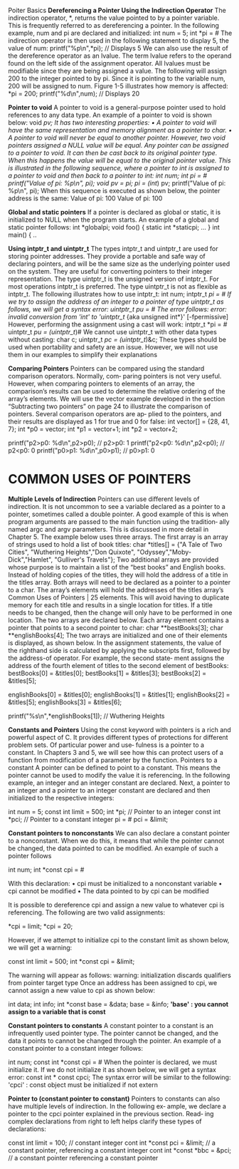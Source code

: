 Poiter Basics
**Dereferencing a Pointer Using the Indirection Operator**
The indirection operator, *, returns the value pointed to by a pointer variable. This is
frequently referred to as dereferencing a pointer. In the following example, num and pi
are declared and initialized:
 int num = 5;
 int *pi = &num;
The indirection operator is then used in the following statement to display 5, the value
of num:
 printf("%p\n",*pi); // Displays 5
We can also use the result of the dereference operator as an lvalue. The term lvalue refers
to the operand found on the left side of the assignment operator. All lvalues must be
modifiable since they are being assigned a value.
The following will assign 200 to the integer pointed to by pi. Since it is pointing to the
variable num, 200 will be assigned to num. Figure 1-5 illustrates how memory is affected:
 *pi = 200;
 printf("%d\n",num); // Displays 20

**Pointer to void**
A pointer to void is a general-purpose pointer used to hold references to any data type.
An example of a pointer to void is shown below:
 void *pv;
It has two interesting properties:
• A pointer to void will have the same representation and memory alignment as a
pointer to char.
• A pointer to void will never be equal to another pointer. However, two void pointers
assigned a NULL value will be equal.
Any pointer can be assigned to a pointer to void. It can then be cast back to its original
pointer type. When this happens the value will be equal to the original pointer value.
This is illustrated in the following sequence, where a pointer to int is assigned to a
pointer to void and then back to a pointer to int:
 int num;
 int *pi = &num;
 printf("Value of pi: %p\n", pi);
 void* pv = pi;
 pi = (int*) pv;
 printf("Value of pi: %p\n", pi);
When this sequence is executed as shown below, the pointer address is the same:
Value of pi: 100
Value of pi: 100

**Global and static pointers**
If a pointer is declared as global or static, it is initialized to NULL when the program starts.
An example of a global and static pointer follows:
int *globalpi;
void foo() {
 static int *staticpi;
 ...
}
int main() {
 ..

**Using intptr_t and uintptr_t**
The types intptr_t and uintptr_t are used for storing pointer addresses. They provide
a portable and safe way of declaring pointers, and will be the same size as the underlying
pointer used on the system. They are useful for converting pointers to their integer
representation.
The type uintptr_t is the unsigned version of intptr_t. For most operations intptr_t
is preferred. The type uintptr_t is not as flexible as intptr_t. The following illustrates
how to use intptr_t:
 int num;
 intptr_t *pi = &num;
If we try to assign the address of an integer to a pointer of type uintptr_t as follows,
we will get a syntax error:
 uintptr_t *pu = &num;
The error follows:
error: invalid conversion from 'int*' to 
 'uintptr_t* {aka unsigned int*}' [-fpermissive]
However, performing the assignment using a cast will work:
 intptr_t *pi = &num;
 uintptr_t *pu = (uintptr_t*)&num;
We cannot use uintptr_t with other data types without casting:
 char c;
 uintptr_t *pc = (uintptr_t*)&c;
These types should be used when portability and safety are an issue. However, we will
not use them in our examples to simplify their explanations

**Comparing Pointers**
Pointers can be compared using the standard comparison operators. Normally, com‐
paring pointers is not very useful. However, when comparing pointers to elements of
an array, the comparison’s results can be used to determine the relative ordering of the
array’s elements.
We will use the vector example developed in the section “Subtracting two pointers” on
page 24 to illustrate the comparison of pointers. Several comparison operators are ap‐
plied to the pointers, and their results are displayed as 1 for true and 0 for false:
 int vector[] = {28, 41, 7};
 int *p0 = vector;
 int *p1 = vector+1;
 int *p2 = vector+2;
 
 printf("p2>p0: %d\n",p2>p0); // p2>p0: 1
 printf("p2<p0: %d\n",p2<p0); // p2<p0: 0
 printf("p0>p1: %d\n",p0>p1); // p0>p1: 0

# COMMON USES OF POINTERS
**Multiple Levels of Indirection**
Pointers can use different levels of indirection. It is not uncommon to see a variable
declared as a pointer to a pointer, sometimes called a double pointer. A good example
of this is when program arguments are passed to the main function using the tradition‐
ally named argc and argv parameters. This is discussed in more detail in Chapter 5.
The example below uses three arrays. The first array is an array of strings used to hold
a list of book titles:
 char *titles[] = {"A Tale of Two Cities",
 "Wuthering Heights","Don Quixote",
 "Odyssey","Moby-Dick","Hamlet",
 "Gulliver's Travels"};
Two additional arrays are provided whose purpose is to maintain a list of the “best
books” and English books. Instead of holding copies of the titles, they will hold the
address of a title in the titles array. Both arrays will need to be declared as a pointer
to a pointer to a char. The array’s elements will hold the addresses of the titles array’s
Common Uses of Pointers | 25
elements. This will avoid having to duplicate memory for each title and results in a single
location for titles. If a title needs to be changed, then the change will only have to be
performed in one location.
The two arrays are declared below. Each array element contains a pointer that points to
a second pointer to char:
 char **bestBooks[3];
 char **englishBooks[4];
The two arrays are initialized and one of their elements is displayed, as shown below.
In the assignment statements, the value of the righthand side is calculated by applying
the subscripts first, followed by the address-of operator. For example, the second state‐
ment assigns the address of the fourth element of titles to the second element of
bestBooks:
 bestBooks[0] = &titles[0];
 bestBooks[1] = &titles[3];
 bestBooks[2] = &titles[5];
 
 englishBooks[0] = &titles[0];
 englishBooks[1] = &titles[1];
 englishBooks[2] = &titles[5];
 englishBooks[3] = &titles[6];
 
 printf("%s\n",*englishBooks[1]); // Wuthering Heights

**Constants and Pointers**
Using the const keyword with pointers is a rich and powerful aspect of C. It provides
different types of protections for different problem sets. Of particular power and use‐
fulness is a pointer to a constant. In Chapters 3 and 5, we will see how this can protect
users of a function from modification of a parameter by the function.
Pointers to a constant
A pointer can be defined to point to a constant. This means the pointer cannot be used
to modify the value it is referencing. In the following example, an integer and an integer
constant are declared. Next, a pointer to an integer and a pointer to an integer constant
are declared and then initialized to the respective integers:

 int num = 5;
 const int limit = 500;
 int *pi; // Pointer to an integer
 const int *pci; // Pointer to a constant integer
 pi = &num;
 pci = &limit;

 **Constant pointers to nonconstants**
We can also declare a constant pointer to a nonconstant. When we do this, it means that
while the pointer cannot be changed, the data pointed to can be modified. An example
of such a pointer follows

int num;
int *const cpi = &num;

With this declaration:
• cpi must be initialized to a nonconstant variable
• cpi cannot be modified
• The data pointed to by cpi can be modified

It is possible to dereference cpi and assign a new value to whatever cpi is referencing.
The following are two valid assignments:

*cpi = limit;
*cpi = 20;

However, if we attempt to initialize cpi to the constant limit as shown below, we will
get a warning:

const int limit = 500;
int *const cpi = &limit;

The warning will appear as follows:
warning: initialization discards qualifiers from pointer target type
Once an address has been assigned to cpi, we cannot assign a new value to cpi as shown
below:

int data;
int info;
int *const base = &data;
base = &info; **'base' : you cannot assign to a variable that is const**

**Constant pointers to constants**
A constant pointer to a constant is an infrequently used pointer type. The pointer cannot
be changed, and the data it points to cannot be changed through the pointer. An example
of a constant pointer to a constant integer follows:

int num;
const int *const cpi = &num;
When the pointer is declared, we must initialize it. If we do not initialize it as shown
below, we will get a syntax error:
 const int * const cpci;
The syntax error will be similar to the following: 'cpci' : const object must be initialized if not extern

**Pointer to (constant pointer to constant)**
Pointers to constants can also have multiple levels of indirection. In the following ex‐
ample, we declare a pointer to the cpci pointer explained in the previous section. Read‐
ing complex declarations from right to left helps clarify these types of declarations:

const int limit = 100; // constant integer
cont int *const pci = &limit; // a constant pointer, referencing a constant integer
cont int *const *bbc = &pci; // a constant pointer referencing a constant pointer